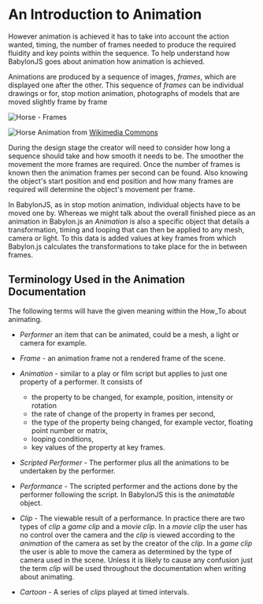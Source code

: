 # An Introduction to Animation

However animation is achieved it has to take into account the action wanted, timing, the number of frames needed to produce the required fluidity and key points within the sequence. To help understand how BabylonJS goes about animation how animation is achieved.

Animations are produced by a sequence of images, _frames_, which are displayed one after the other. This sequence of _frames_ can be individual drawings or for, stop motion animation, photographs of models that are moved slightly frame by frame

![Horse - Frames](/img/features/animation/horse_frames.jpg)

![Horse Animation](/img/features/animation/Horse_gif_slow.gif) from [Wikimedia Commons](https://commons.wikimedia.org/wiki/File:Horse_gif_slow.gif)


During the design stage the creator will need to consider how long a sequence should take and how smooth it needs to be. The smoother the movement the more frames are required. Once the number of frames is known then the animation frames per second can be found. Also knowing the object's start position and end position and how many frames are required will determine the object's movement per frame.

In BabylonJS, as in stop motion animation, individual objects have to be moved one by. Whereas we might talk about the overall finished piece as an animation in Babylon.js an _Animation_ is also a specific object that details a transformation, timing and looping that can then be applied to any mesh, camera or light. To this data is added values at key frames from which Babylon.js calculates the transformations to take place for the in between frames.

## Terminology Used in the Animation Documentation

The following terms will have the given meaning within the How_To about animating.

-   _Performer_ an item that can be animated, could be a mesh, a light or camera for example.

-   _Frame_ - an animation frame not a rendered frame of the scene.

-   _Animation_ - similar to a play or film script but applies to just one property of a performer. It consists of

    -   the property to be changed, for example, position, intensity or rotation
    -   the rate of change of the property in frames per second,
    -   the type of the property being changed, for example vector, floating point number or matrix,
    -   looping conditions,
    -   key values of the property at key frames.

-   _Scripted Performer_ - The performer plus all the animations to be undertaken by the performer.

-   _Performance_ - The scripted performer and the actions done by the performer following the script. In BabylonJS this is the _animatable_ object.

-   _Clip_ - The viewable result of a performance. In practice there are two types of _clip_ a
    _game clip_ and a _movie clip_. In a _movie clip_ the user has no control over the camera and the _clip_ is viewed according to the _animation_ of the camera  as set by the creator of the _clip_. In a _game clip_ the user is able to move the camera as determined by the type of camera used in the scene. Unless it is likely to cause any confusion just the term _clip_ will be used throughout the documentation when writing about animating.

-   _Cartoon_ - A series of _clips_ played at timed intervals.